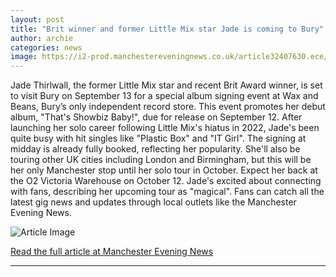 ```yaml
---
layout: post
title: "Brit winner and former Little Mix star Jade is coming to Bury"
author: archie
categories: news
image: https://i2-prod.manchestereveningnews.co.uk/article32407630.ece/ALTERNATES/s1200/0_All-Points-East-2025.jpg
---
```

Jade Thirlwall, the former Little Mix star and recent Brit Award winner, is set to visit Bury on September 13 for a special album signing event at Wax and Beans, Bury’s only independent record store. This event promotes her debut album, "That's Showbiz Baby!", due for release on September 12. After launching her solo career following Little Mix's hiatus in 2022, Jade's been quite busy with hit singles like "Plastic Box" and "IT Girl". The signing at midday is already fully booked, reflecting her popularity. She'll also be touring other UK cities including London and Birmingham, but this will be her only Manchester stop until her solo tour in October. Expect her back at the O2 Victoria Warehouse on October 12. Jade's excited about connecting with fans, describing her upcoming tour as "magical". Fans can catch all the latest gig news and updates through local outlets like the Manchester Evening News.

![Article Image](https://i2-prod.manchestereveningnews.co.uk/article32407630.ece/ALTERNATES/s1200/0_All-Points-East-2025.jpg)

[Read the full article at Manchester Evening News](https://www.manchestereveningnews.co.uk/whats-on/whats-on-news/brit-winner-former-little-mix-32407534)

---
